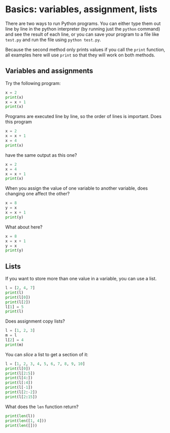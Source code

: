 # Basics: variables, assignment, lists

There are two ways to run Python programs. You can either type them out line by line in the python interpreter (by running just the `python` command) and see the result of each line, or you can save your program to a file like `test.py` and run the file using `python test.py`.

Because the second method only prints values if you call the `print` function, all examples here will use `print` so that they will work on both methods.

## Variables and assignments

Try the following program:
```python
x = 2
print(x)
x = x + 1
print(x)
```

Programs are executed line by line, so the order of lines is important. Does this program
```python
x = 2
x = x + 1
x = 4
print(x)
```
have the same output as this one?
```python
x = 2
x = 4
x = x + 1
print(x)
```

When you assign the value of one variable to another variable, does changing one affect the other?
```python
x = 8
y = x
x = x + 1
print(y)
```

What about here?
```python
x = 8
x = x + 1
y = x
print(y)
```

## Lists

If you want to store more than one value in a variable, you can use a list.

```python
l = [2, 4, 7]
print(l)
print(l[0])
print(l[2])
l[1] = 5
print(l)
```

Does assignment copy lists?
```python
l = [1, 2, 3]
m = l
l[2] = 4
print(m)
```

You can *slice* a list to get a section of it:
```python
l = [1, 2, 3, 4, 5, 6, 7, 8, 9, 10]
print(l[0])
print(l[2:5])
print(l[4:])
print(l[:4])
print(l[-1])
print(l[2:-2])
print(l[2:15])
```

What does the `len` function return?
```python
print(len(l))
print(len([1, 4]))
print(len([]))
```
